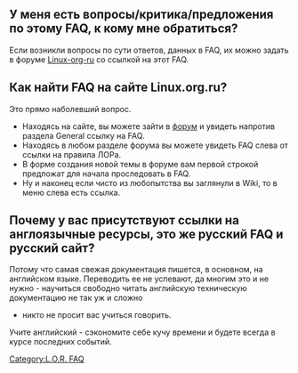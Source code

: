 ## У меня есть вопросы/критика/предложения по этому FAQ, к кому мне обратиться?

Если возникли вопросы по сути ответов, данных в FAQ, их можно задать в
форуме [Linux-org-ru](http://www.linux.org.ru/group.jsp?group=4068) со
ссылкой на этот FAQ.

## Как найти FAQ на сайте Linux.org.ru?

Это прямо наболевший вопрос.

  - Находясь на сайте, вы можете зайти в
    [форум](http://www.linux.org.ru/view-section.jsp?section=2) и
    увидеть напротив раздела General ссылку на FAQ.
  - Находясь в любом разделе форума вы можете увидеть FAQ слева от
    ссылки на правила ЛОРа.
  - В форме создания новой темы в форуме вам первой строкой предложат
    для начала проследовать в FAQ.
  - Ну и наконец если чисто из любопытства вы заглянули в Wiki, то в
    меню слева есть ссылка.

## Почему у вас присутствуют ссылки на англоязычные ресурсы, это же русский FAQ и русский сайт?

Потому что самая свежая документация пишется, в основном, на английском
языке. Переводить ее не успевают, да многим это и не нужно - научиться
свободно читать английскую техническую документацию не так уж и сложно
- никто не просит вас учиться говорить.

Учите английский - сэкономите себе кучу времени и будете всегда в курсе
последних событий.

[Category:L.O.R. FAQ](Category:L.O.R._FAQ "wikilink")